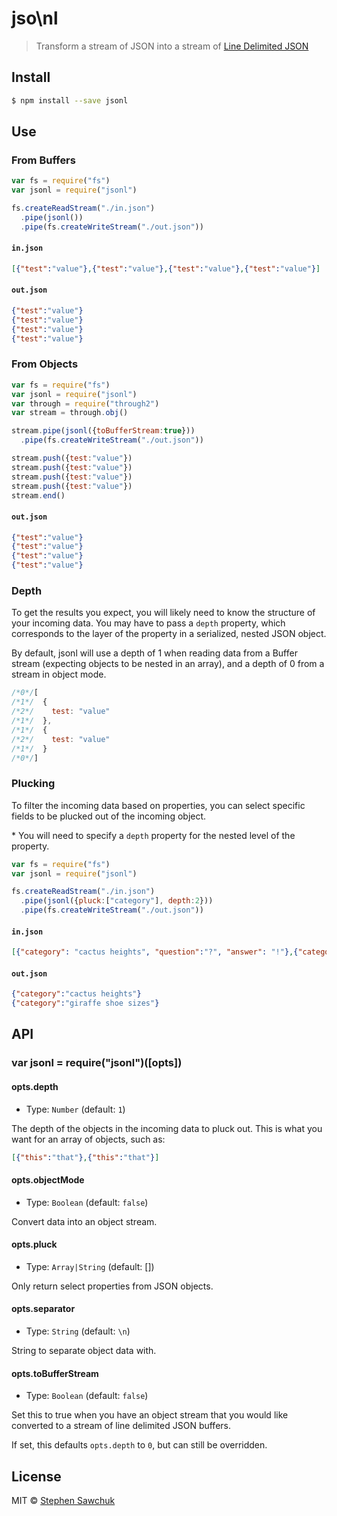 # jso\nl

> Transform a stream of JSON into a stream of [Line Delimited JSON](http://en.wikipedia.org/wiki/Line_Delimited_JSON)

## Install
```sh
$ npm install --save jsonl
```

## Use

### From Buffers
```js
var fs = require("fs")
var jsonl = require("jsonl")

fs.createReadStream("./in.json")
  .pipe(jsonl())
  .pipe(fs.createWriteStream("./out.json"))
```
#### `in.json`
```json
[{"test":"value"},{"test":"value"},{"test":"value"},{"test":"value"}]
```
#### `out.json`
```json
{"test":"value"}
{"test":"value"}
{"test":"value"}
{"test":"value"}

```

### From Objects
```js
var fs = require("fs")
var jsonl = require("jsonl")
var through = require("through2")
var stream = through.obj()

stream.pipe(jsonl({toBufferStream:true}))
  .pipe(fs.createWriteStream("./out.json"))

stream.push({test:"value"})
stream.push({test:"value"})
stream.push({test:"value"})
stream.push({test:"value"})
stream.end()
```
#### `out.json`
```json
{"test":"value"}
{"test":"value"}
{"test":"value"}
{"test":"value"}

```

### Depth
To get the results you expect, you will likely need to know the structure of your incoming data. You may have to pass a `depth` property, which corresponds to the layer of the property in a serialized, nested JSON object.

By default, jsonl will use a depth of 1 when reading data from a Buffer stream (expecting objects to be nested in an array), and a depth of 0 from a stream in object mode.

```js
/*0*/[
/*1*/  {
/*2*/    test: "value"
/*1*/  },
/*1*/  {
/*2*/    test: "value"
/*1*/  }
/*0*/]
```

### Plucking
To filter the incoming data based on properties, you can select specific fields to be plucked out of the incoming object.

\* You will need to specify a `depth` property for the nested level of the property.


```js
var fs = require("fs")
var jsonl = require("jsonl")

fs.createReadStream("./in.json")
  .pipe(jsonl({pluck:["category"], depth:2}))
  .pipe(fs.createWriteStream("./out.json"))
```
#### `in.json`
```json
[{"category": "cactus heights", "question":"?", "answer": "!"},{"category": "giraffe shoe sizes", "question":"?", "answer": "!"}]
```
#### `out.json`
```json
{"category":"cactus heights"}
{"category":"giraffe shoe sizes"}

```

## API

### var jsonl = require("jsonl")([opts])

#### opts.depth
- Type: `Number` (default: `1`)

The depth of the objects in the incoming data to pluck out. This is what you want for an array of objects, such as:

```json
[{"this":"that"},{"this":"that"}]
```

#### opts.objectMode
- Type: `Boolean` (default: `false`)

Convert data into an object stream.

#### opts.pluck
- Type: `Array|String` (default: [])

Only return select properties from JSON objects.

#### opts.separator
- Type: `String` (default: `\n`)

String to separate object data with.

#### opts.toBufferStream
- Type: `Boolean` (default: `false`)

Set this to true when you have an object stream that you would like converted to a stream of line delimited JSON buffers.

If set, this defaults `opts.depth` to `0`, but can still be overridden.

## License

MIT © [Stephen Sawchuk](http://stephenplusplus.com)
